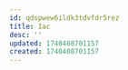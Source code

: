 ```yaml
---
id: qdspwew6ildk3tdvfdr5rez
title: Iac
desc: ''
updated: 1740408701157
created: 1740408701157
---
```

